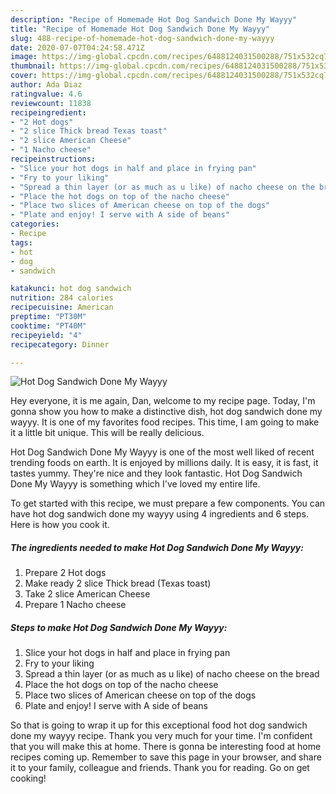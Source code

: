 ```yaml
---
description: "Recipe of Homemade Hot Dog Sandwich Done My Wayyy"
title: "Recipe of Homemade Hot Dog Sandwich Done My Wayyy"
slug: 488-recipe-of-homemade-hot-dog-sandwich-done-my-wayyy
date: 2020-07-07T04:24:58.471Z
image: https://img-global.cpcdn.com/recipes/6488124031500288/751x532cq70/hot-dog-sandwich-done-my-wayyy-recipe-main-photo.jpg
thumbnail: https://img-global.cpcdn.com/recipes/6488124031500288/751x532cq70/hot-dog-sandwich-done-my-wayyy-recipe-main-photo.jpg
cover: https://img-global.cpcdn.com/recipes/6488124031500288/751x532cq70/hot-dog-sandwich-done-my-wayyy-recipe-main-photo.jpg
author: Ada Diaz
ratingvalue: 4.6
reviewcount: 11838
recipeingredient:
- "2 Hot dogs"
- "2 slice Thick bread Texas toast"
- "2 slice American Cheese"
- "1 Nacho cheese"
recipeinstructions:
- "Slice your hot dogs in half and place in frying pan"
- "Fry to your liking"
- "Spread a thin layer (or as much as u like) of nacho cheese on the bread"
- "Place the hot dogs on top of the nacho cheese"
- "Place two slices of American cheese on top of the dogs"
- "Plate and enjoy! I serve with A side of beans"
categories:
- Recipe
tags:
- hot
- dog
- sandwich

katakunci: hot dog sandwich 
nutrition: 284 calories
recipecuisine: American
preptime: "PT30M"
cooktime: "PT40M"
recipeyield: "4"
recipecategory: Dinner

---
```



![Hot Dog Sandwich Done My Wayyy](https://img-global.cpcdn.com/recipes/6488124031500288/751x532cq70/hot-dog-sandwich-done-my-wayyy-recipe-main-photo.jpg)

Hey everyone, it is me again, Dan, welcome to my recipe page. Today, I'm gonna show you how to make a distinctive dish, hot dog sandwich done my wayyy. It is one of my favorites food recipes. This time, I am going to make it a little bit unique. This will be really delicious.

Hot Dog Sandwich Done My Wayyy is one of the most well liked of recent trending foods on earth. It is enjoyed by millions daily. It is easy, it is fast, it tastes yummy. They're nice and they look fantastic. Hot Dog Sandwich Done My Wayyy is something which I've loved my entire life.




To get started with this recipe, we must prepare a few components. You can have hot dog sandwich done my wayyy using 4 ingredients and 6 steps. Here is how you cook it.

<!--inarticleads1-->

##### The ingredients needed to make Hot Dog Sandwich Done My Wayyy:

1. Prepare 2 Hot dogs
1. Make ready 2 slice Thick bread (Texas toast)
1. Take 2 slice American Cheese
1. Prepare 1 Nacho cheese




<!--inarticleads2-->

##### Steps to make Hot Dog Sandwich Done My Wayyy:

1. Slice your hot dogs in half and place in frying pan
1. Fry to your liking
1. Spread a thin layer (or as much as u like) of nacho cheese on the bread
1. Place the hot dogs on top of the nacho cheese
1. Place two slices of American cheese on top of the dogs
1. Plate and enjoy! I serve with A side of beans




So that is going to wrap it up for this exceptional food hot dog sandwich done my wayyy recipe. Thank you very much for your time. I'm confident that you will make this at home. There is gonna be interesting food at home recipes coming up. Remember to save this page in your browser, and share it to your family, colleague and friends. Thank you for reading. Go on get cooking!
